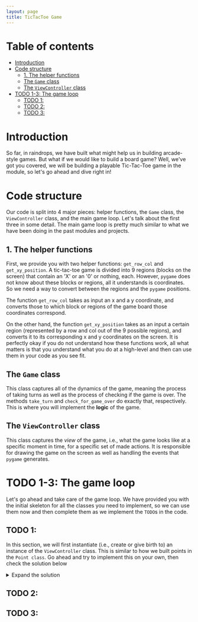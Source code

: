 ```yaml
---
layout: page
title: TicTacToe Game
---
```


# Table of contents


<!-- vim-markdown-toc GFM -->

* [Introduction](#introduction)
* [Code structure](#code-structure)
  * [1. The helper functions](#1-the-helper-functions)
  * [The `Game` class](#the-game-class)
  * [The `ViewController` class](#the-viewcontroller-class)
* [TODO 1-3: The game loop](#todo-1-3-the-game-loop)
  * [TODO 1:](#todo-1)
  * [TODO 2:](#todo-2)
  * [TODO 3:](#todo-3)

<!-- vim-markdown-toc -->

# Introduction

So far, in raindrops, we have built what might help us in building arcade-style
games. But what if we would like to build a board game? Well, we've got you
covered, we will be building a playable Tic-Tac-Toe game in the module, so let's
go ahead and dive right in!

# Code structure

Our code is split into 4 major pieces: helper functions, the `Game` class, the
`ViewController` class, and the main game loop. Let's talk about the first three
in some detail. The main game loop is pretty much similar to what we have been
doing in the past modules and projects. 

## 1. The helper functions

First, we provide you with two helper functions: `get_row_col` and
`get_xy_position`. A tic-tac-toe game is divided into 9 regions (blocks on the
screen) that contain an 'X' or an '0' or nothing, each. However, `pygame` does
not know about these blocks or regions, all it understands is coordinates. So we
need a way to convert between the regions and the `pygame` positions. 

The function `get_row_col` takes as input an x and a y coordinate, and converts
those to which block or regions of the game board those coordinates correspond. 

On the other hand, the function `get_xy_position` takes as an input a certain
region (represented by a row and col out of the 9 possible regions), and
converts it to its corresponding x and y coordinates on the screen. It is
perfectly okay if you do not understand how these functions work, all what
matters is that you understand what you do at a high-level and then can use them
in your code as you see fit. 

## The `Game` class

This class captures all of the dynamics of the game, meaning the process of
taking turns as well as the process of checking if the game is over. The methods
`take_turn` and `check_for_game_over` do exactly that, respectively. This is
where you will implement the __logic__ of the game. 

## The `ViewController` class

This class captures the _view_ of the game, i.e., what the game looks like at a
specific moment in time, for a specific set of made actions. It is responsible
for drawing the game on the screen as well as handling the events that `pygame`
generates. 

# TODO 1-3: The game loop

Let's go ahead and take care of the game loop. We have provided you with the
initial skeleton for all the classes you need to implement, so we can use them
now and then complete them as we implement the `TODO`s in the code. 

## TODO 1:

In this section, we will first instantiate (i.e., create or give birth to) an
instance of the `ViewController` class. This is similar to how we built points
in the `Point class`. Go ahead and try to implement this on your own, then check
the solution below

<details>
  <summary> Expand the solution </summary>
  <p>

  ```python
      view_controller = ViewController()
  ```

  </p>
</details>

## TODO 2:

## TODO 3:


